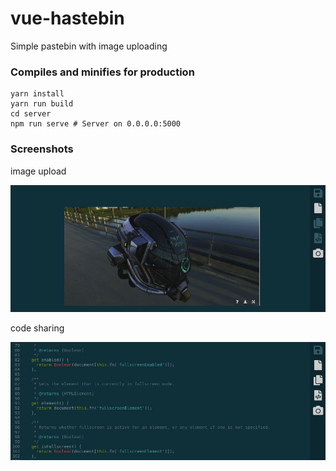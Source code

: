 # vue-hastebin

Simple pastebin with image uploading

### Compiles and minifies for production
```
yarn install
yarn run build
cd server
npm run serve # Server on 0.0.0.0:5000
```

### Screenshots

image upload

![upload](./images/img_upload.png)

code sharing

![code](./images/code_example.png)